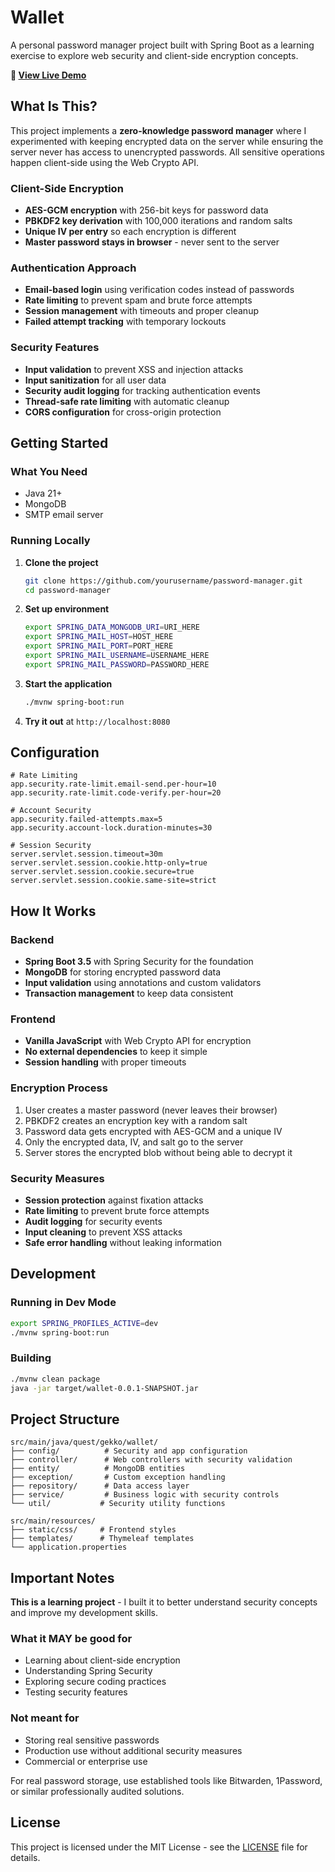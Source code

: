 # Wallet

A personal password manager project built with Spring Boot as a learning exercise to explore web security and client-side encryption concepts.

**🔗 [View Live Demo](https://wallet.gekko.quest)**

## What Is This?

This project implements a **zero-knowledge password manager** where I experimented with keeping encrypted data on the server while ensuring the server never has access to unencrypted passwords. All sensitive operations happen client-side using the Web Crypto API.

### Client-Side Encryption
- **AES-GCM encryption** with 256-bit keys for password data
- **PBKDF2 key derivation** with 100,000 iterations and random salts
- **Unique IV per entry** so each encryption is different
- **Master password stays in browser** - never sent to the server

### Authentication Approach
- **Email-based login** using verification codes instead of passwords
- **Rate limiting** to prevent spam and brute force attempts
- **Session management** with timeouts and proper cleanup
- **Failed attempt tracking** with temporary lockouts

### Security Features
- **Input validation** to prevent XSS and injection attacks
- **Input sanitization** for all user data
- **Security audit logging** for tracking authentication events
- **Thread-safe rate limiting** with automatic cleanup
- **CORS configuration** for cross-origin protection

## Getting Started

### What You Need

- Java 21+
- MongoDB
- SMTP email server

### Running Locally

1. **Clone the project**
   ```bash
   git clone https://github.com/yourusername/password-manager.git
   cd password-manager
   ```

2. **Set up environment**
   ```bash
   export SPRING_DATA_MONGODB_URI=URI_HERE
   export SPRING_MAIL_HOST=HOST_HERE
   export SPRING_MAIL_PORT=PORT_HERE
   export SPRING_MAIL_USERNAME=USERNAME_HERE
   export SPRING_MAIL_PASSWORD=PASSWORD_HERE
   ```

3. **Start the application**
   ```bash
   ./mvnw spring-boot:run
   ```

4. **Try it out** at `http://localhost:8080`

## Configuration

```properties
# Rate Limiting
app.security.rate-limit.email-send.per-hour=10
app.security.rate-limit.code-verify.per-hour=20

# Account Security
app.security.failed-attempts.max=5
app.security.account-lock.duration-minutes=30

# Session Security
server.servlet.session.timeout=30m
server.servlet.session.cookie.http-only=true
server.servlet.session.cookie.secure=true
server.servlet.session.cookie.same-site=strict
```

## How It Works

### Backend
- **Spring Boot 3.5** with Spring Security for the foundation
- **MongoDB** for storing encrypted password data
- **Input validation** using annotations and custom validators
- **Transaction management** to keep data consistent

### Frontend
- **Vanilla JavaScript** with Web Crypto API for encryption
- **No external dependencies** to keep it simple
- **Session handling** with proper timeouts

### Encryption Process
1. User creates a master password (never leaves their browser)
2. PBKDF2 creates an encryption key with a random salt
3. Password data gets encrypted with AES-GCM and a unique IV
4. Only the encrypted data, IV, and salt go to the server
5. Server stores the encrypted blob without being able to decrypt it

### Security Measures
- **Session protection** against fixation attacks
- **Rate limiting** to prevent brute force attempts
- **Audit logging** for security events
- **Input cleaning** to prevent XSS attacks
- **Safe error handling** without leaking information

## Development

### Running in Dev Mode
```bash
export SPRING_PROFILES_ACTIVE=dev
./mvnw spring-boot:run
```

### Building
```bash
./mvnw clean package
java -jar target/wallet-0.0.1-SNAPSHOT.jar
```

## Project Structure

```
src/main/java/quest/gekko/wallet/
├── config/          # Security and app configuration
├── controller/      # Web controllers with security validation
├── entity/          # MongoDB entities
├── exception/       # Custom exception handling
├── repository/      # Data access layer
├── service/         # Business logic with security controls
└── util/           # Security utility functions

src/main/resources/
├── static/css/     # Frontend styles
├── templates/      # Thymeleaf templates
└── application.properties
```

## Important Notes

**This is a learning project** - I built it to better understand security concepts and improve my development skills.

### What it MAY be good for
- Learning about client-side encryption
- Understanding Spring Security
- Exploring secure coding practices
- Testing security features

### Not meant for
- Storing real sensitive passwords
- Production use without additional security measures
- Commercial or enterprise use

For real password storage, use established tools like Bitwarden, 1Password, or similar professionally audited solutions.

## License

This project is licensed under the MIT License - see the [LICENSE](LICENSE) file for details.

